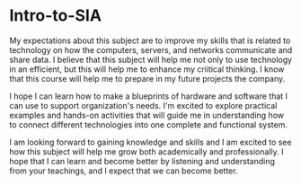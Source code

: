 # Intro-to-SIA
My expectations about this subject are to improve my skills that is related to technology on how the computers, servers, and networks communicate and share data.
I believe that this subject will help me not only to use technology in an efficient, but this will help me to enhance my criitical thinking. I know that this course will help me to prepare in my future projects the company. 

I hope I can learn how to make a blueprints of hardware and software that I can use to support organization's needs. 
I'm excited to explore practical examples and hands-on activities that will guide me in understanding how to connect different technologies into one complete and functional system. 

I am looking forward to gaining knowledge and skills and I am excited to see how this subject will help me grow both academically and professionally.
I hope that I can learn and become better by listening and understanding from your teachings, and I expect that we can become better.
